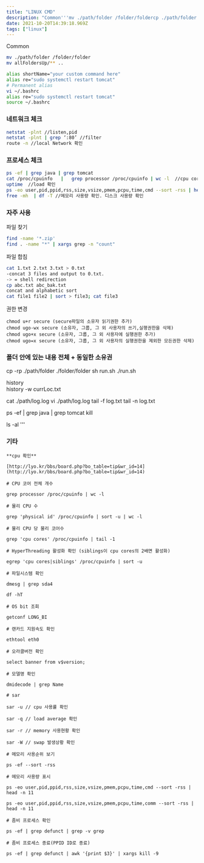 ```yaml
---
title: "LINUX CMD"
description: "Common'''mv ./path/folder /folder/foldercp ./path/folder ./folder/foldersh run.sh./run.shhistoryhistory -w currLoc.txtcat ./path/log.logvi ./path/log."
date: 2021-10-20T14:39:18.969Z
tags: ["linux"]
---
```

Common
```bash
mv ./path/folder /folder/folder
mv allFoldersUp/** ..

alias shortName="your custom command here"
alias re="sudo systemctl restart tomcat"
# Permanent alias
vi ~/.bashrc
alias re="sudo systemctl restart tomcat"
source ~/.bashrc
```

### 네트워크 체크
``` bash
netstat -plnt //listen,pid
netstat -plnt | grep ‘:80’ //filter
route -n //local Network 확인
```

### 프로세스 체크
``` bash
ps -ef | grep java | grep tomcat
cat /proc/cpuinfo   |   grep processor /proc/cpuinfo | wc -l  //cpu core 확인
uptime  //load 확인
ps -eo user,pid,ppid,rss,size,vsize,pmem,pcpu,time,cmd --sort -rss | head -n 11 //각 프로세스 사용량 확인
free -mh  | df -T //메모리 사용량 확인. 디스크 사용량 확인
```

### 자주 사용 
파일 찾기
``` bash
find -name '*.zip'
find . -name "*" | xargs grep -n "count"
```
파일 합침
``` bash
cat 1.txt 2.txt 3.txt > 0.txt
-concat 3 files and output to 0.txt.
-> = shell redirection
cp abc.txt abc_bak.txt
concat and alphabetic sort
cat file1 file2 | sort > file3; cat file3
```
권한 변경
```
chmod u+r secure (secure파일의 소유자 읽기권한 추가)
chmod ugo-wx secure (소유자, 그룹, 그 외 사용자의 쓰기,실행권한을 삭제)
chmod ugo+x secure (소유자, 그룹, 그 외 사용자에 실행권한 추가)
chmod ugo=x secure (소유자, 그룹, 그 외 사용자의 실행권한을 제외한 모든권한 삭제)
```


### 폴더 안에 있는 내용 전체 + 동일한 소유권
cp -rp ./path/folder ./folder/folder
sh run.sh
./run.sh

history  
history -w currLoc.txt

cat ./path/log.log
vi ./path/log.log
tail -f log.txt
tail -n log.txt

ps -ef | grep java | grep tomcat
kill

ls -al
'''

### 기타
```
**cpu 확인**

[http://lyo.kr/bbs/board.php?bo_table=tip&wr_id=14](http://lyo.kr/bbs/board.php?bo_table=tip&wr_id=14)

# CPU 코어 전체 개수

grep processor /proc/cpuinfo | wc -l

# 물리 CPU 수

grep 'physical id' /proc/cpuinfo | sort -u | wc -l

# 물리 CPU 당 물리 코어수

grep 'cpu cores' /proc/cpuinfo | tail -1

# HyperThreading 활성화 확인 (siblings이 cpu cores의 2배면 활성화)

egrep 'cpu cores|siblings' /proc/cpuinfo | sort -u

# 파일시스템 확인

dmesg | grep sda4

df -hT

# OS bit 조회

getconf LONG_BI

# 랜카드 지원속도 확인

ethtool eth0

# 오라클버전 확인

select banner from v$version;

# 모델명 확인

dmidecode | grep Name

# sar

sar -u // cpu 사용률 확인

sar -q // load average 확인

sar -r // memory 사용현황 확인

sar -W // swap 발생상황 확인

# 메모리 사용순위 보기

ps -ef --sort -rss

# 메모리 사용량 표시

ps -eo user,pid,ppid,rss,size,vsize,pmem,pcpu,time,cmd --sort -rss | head -n 11

ps -eo user,pid,ppid,rss,size,vsize,pmem,pcpu,time,comm --sort -rss | head -n 11

# 좀비 프로세스 확인

ps -ef | grep defunct | grep -v grep

# 좀비 프로세스 종료(PPID ID로 종료)

ps -ef | grep defunct | awk '{print $3}' | xargs kill -9
```